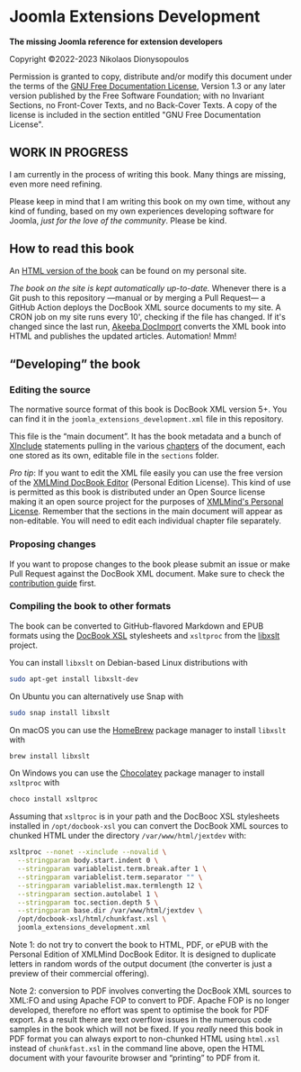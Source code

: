# Joomla Extensions Development

**The missing Joomla reference for extension developers**

Copyright ©2022-2023 Nikolaos Dionysopoulos

Permission is granted to copy, distribute and/or modify this document under the terms of the [GNU Free Documentation License](LICENSE.md), Version 1.3 or any later version published by the Free Software Foundation; with no Invariant Sections, no Front-Cover Texts, and no Back-Cover Texts. A copy of the license is included in the section entitled "GNU Free Documentation License".

## WORK IN PROGRESS

I am currently in the process of writing this book. Many things are missing, even more need refining.

Please keep in mind that I am writing this book on my own time, without any kind of funding, based on my own experiences developing software for Joomla, _just for the love of the community_. Please be kind.

## How to read this book

An [HTML version of the book](https://www.dionysopoulos.me/book.html) can be found on my personal site.

_The book on the site is kept automatically up-to-date._ Whenever there is a Git push to this repository —manual or by merging a Pull Request— a GitHub Action deploys the DocBook XML source documents to my site. A CRON job on my site runs every 10', checking if the file has changed. If it's changed since the last run, [Akeeba DocImport](https://github.com/akeeba/docimport) converts the XML book into HTML and publishes the updated articles. Automation! Mmm!

## “Developing” the book

### Editing the source

The normative source format of this book is DocBook XML version 5+. You can find it in the `joomla_extensions_development.xml` file in this repository.

This file is the “main document”. It has the book metadata and a bunch of [XInclude](https://en.wikipedia.org/wiki/XInclude) statements pulling in the various [chapters](sections) of the document, each one stored as its own, editable file in the `sections` folder.

_Pro tip_: If you want to edit the XML file easily you can use the free version of the [XMLMind DocBook Editor](https://www.xmlmind.com/xmleditor/docbook_editor.html) (Personal Edition License). This kind of use is permitted as this book is distributed under an Open Source license making it an open source project for the purposes of [XMLMind's Personal License](https://www.xmlmind.com/xmleditor/license_xxe_perso.html). Remember that the sections in the main document will appear as non-editable. You will need to edit each individual chapter file separately.

### Proposing changes

If you want to propose changes to the book please submit an issue or make Pull Request against the DocBook XML document. Make sure to check the [contribution guide](.github/CONTRIBUTING.md) first.

### Compiling the book to other formats

The book can be converted to GitHub-flavored Markdown and EPUB formats using the [DocBook XSL](https://github.com/docbook/xslt10-stylesheets/releases) stylesheets and `xsltproc` from the [libxslt](http://www.xmlsoft.org/libxslt/index.html) project.

You can install `libxslt` on Debian-based Linux distributions with
```bash
sudo apt-get install libxslt-dev
```
On Ubuntu you can alternatively use Snap with
```bash
sudo snap install libxslt
```
On macOS you can use the [HomeBrew](https://brew.sh) package manager to install `libxslt` with
```bash
brew install libxslt
```
On Windows you can use the [Chocolatey](https://chocolatey.org) package manager to install `xsltproc` with
```powershell
choco install xsltproc
```

Assuming that `xsltproc` is in your path and the DocBooc XSL stylesheets installed in `/opt/docbook-xsl` you can convert the DocBook XML sources to chunked HTML under the directory `/var/www/html/jextdev` with:

```bash
xsltproc --nonet --xinclude --novalid \
  --stringparam body.start.indent 0 \
  --stringparam variablelist.term.break.after 1 \
  --stringparam variablelist.term.separator "" \
  --stringparam variablelist.max.termlength 12 \
  --stringparam section.autolabel 1 \
  --stringparam toc.section.depth 5 \
  --stringparam base.dir /var/www/html/jextdev \
  /opt/docbook-xsl/html/chunkfast.xsl \
  joomla_extensions_development.xml
```

Note 1: do not try to convert the book to HTML, PDF, or ePUB with the Personal Edition of XMLMind DocBook Editor. It is designed to duplicate letters in random words of the output document (the converter is just a preview of their commercial offering).

Note 2: conversion to PDF involves converting the DocBook XML sources to XML:FO and using Apache FOP to convert to PDF. Apache FOP is no longer developed, therefore no effort was spent to optimise the book for PDF export. As a result there are text overflow issues in the numerous code samples in the book which will not be fixed. If you _really_ need this book in PDF format you can always export to non-chunked HTML using `html.xsl` instead of `chunkfast.xsl` in the command line above, open the HTML document with your favourite browser and “printing” to PDF from it.